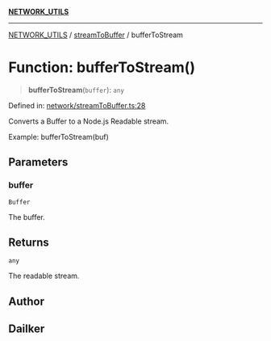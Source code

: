 [**NETWORK_UTILS**](../../README.md)

***

[NETWORK_UTILS](../../README.md) / [streamToBuffer](../README.md) / bufferToStream

# Function: bufferToStream()

> **bufferToStream**(`buffer`): `any`

Defined in: [network/streamToBuffer.ts:28](https://github.com/dailker/everyutil-js/blob/7799f3f003cb23f425be3f1c83c38483e2648188/src/network/streamToBuffer.ts#L28)

Converts a Buffer to a Node.js Readable stream.

Example: bufferToStream(buf)

## Parameters

### buffer

`Buffer`

The buffer.

## Returns

`any`

The readable stream.

## Author

## Dailker
